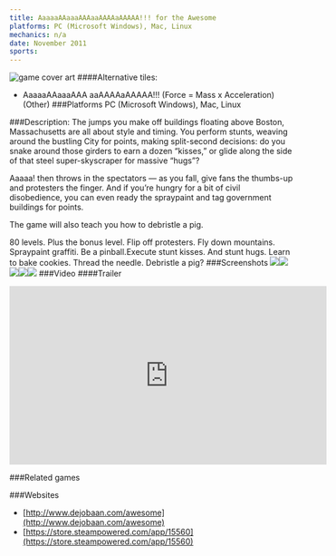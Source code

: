 ```yaml
---
title: AaaaaAAaaaAAAaaAAAAaAAAAA!!! for the Awesome
platforms: PC (Microsoft Windows), Mac, Linux
mechanics: n/a
date: November 2011
sports: 
---
```

![game cover art](//images.igdb.com/igdb/image/upload/t_cover_big/fvssqphzqkmw9tujvqso.jpg "Logo Title Text 1")
####Alternative tiles:
* AaaaaAAaaaAAA aaAAAAaAAAAA!!! (Force = Mass x Acceleration) (Other)
###Platforms
PC (Microsoft Windows), Mac, Linux

###Description:
The jumps you make off buildings floating above Boston, Massachusetts are all about style and timing. You perform stunts, weaving around the bustling City for points, making split-second decisions: do you snake around those girders to earn a dozen “kisses,” or glide along the side of that steel super-skyscraper for massive “hugs”? 
 
Aaaaa! then throws in the spectators — as you fall, give fans the thumbs-up and protesters the finger. And if you’re hungry for a bit of civil disobedience, you can even ready the spraypaint and tag government buildings for points. 
 
The game will also teach you how to debristle a pig. 
 
80 levels. Plus the bonus level. Flip off protesters. Fly down mountains. Spraypaint graffiti. Be a pinball.Execute stunt kisses. And stunt hugs. Learn to bake cookies. Thread the needle. Debristle a pig?
###Screenshots
<a target="_blank" rel="noopener noreferrer" href="//images.igdb.com/igdb/image/upload/t_cover_big/rqfd1lflbhb6lycgveor.jpg"><img src="//images.igdb.com/igdb/image/upload/t_thumb/rqfd1lflbhb6lycgveor.jpg"/></a><a target="_blank" rel="noopener noreferrer" href="//images.igdb.com/igdb/image/upload/t_cover_big/yoezdqvsrsxw0l4yrz8k.jpg"><img src="//images.igdb.com/igdb/image/upload/t_thumb/yoezdqvsrsxw0l4yrz8k.jpg"/></a><a target="_blank" rel="noopener noreferrer" href="//images.igdb.com/igdb/image/upload/t_cover_big/nixulfg3z21mcs5c2tte.jpg"><img src="//images.igdb.com/igdb/image/upload/t_thumb/nixulfg3z21mcs5c2tte.jpg"/></a><a target="_blank" rel="noopener noreferrer" href="//images.igdb.com/igdb/image/upload/t_cover_big/jonynrunhoogo6a96g8r.jpg"><img src="//images.igdb.com/igdb/image/upload/t_thumb/jonynrunhoogo6a96g8r.jpg"/></a><a target="_blank" rel="noopener noreferrer" href="//images.igdb.com/igdb/image/upload/t_cover_big/fqhv70x27vqudgpy8we2.jpg"><img src="//images.igdb.com/igdb/image/upload/t_thumb/fqhv70x27vqudgpy8we2.jpg"/></a>
###Video
####Trailer

<iframe width="560" height="315" src="https://www.youtube.com/embed/rKaNKYCKlwI" frameborder="0" allowfullscreen></iframe>

###Related games

###Websites
* [http://www.dejobaan.com/awesome](http://www.dejobaan.com/awesome)
* [https://store.steampowered.com/app/15560](https://store.steampowered.com/app/15560)
